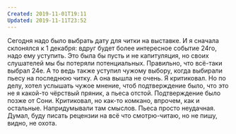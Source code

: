 ```yaml
---
Created: 2019-11-01T19:11
Updated: 2019-11-11T23:52
---
```

Сегодня надо было выбрать дату для читки на выставке. И я сначала склонялся к 1 декабря: вдруг будет более интересное событие 24го, надо ему уступить. Это была бы пусть и не капитуляция, но своих слушателей мы бы потеряли потенциальных. Правильно, что всё-таки выбрал 24е.
А то ведь также уступил чужому выбору, когда выбирали пьесу на последнюю читку. А она вышла не очень. Я критиковал. Но по делу, хотел услышать чужое мнение, чтоб подтверждение было, что это не я какой-то чёрствый пряник, а пьеса отстой. Подтверждение было позже от Сони.
Критиковал, но как-то комкано, впрочем, как и остальные. Напридумывали там смыслов. Пьеса просто неудачная.
Думал, буду писать рецензии на всё что смотрю-читаю, но не пишу, видно, не охота.